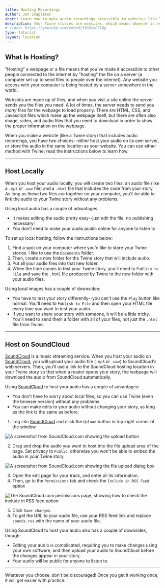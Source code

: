 ```yaml
---
title: Hosting Recordings
author: Jon Stapleton
short: Learn how to make audio recordings accessible to websites like Twine stories.
description: Your Twine stories are websites, which means whoever is reading them needs to download the whole story (including all its images, video, and audio) when they want to read it. In order for them to get access to audio you want to include in the story, you'll need to host that audio on a web server. This tutorial shows you how.
# video: https://youtube.com/embed/33OQtxF7L8g
type: tutorial
layout: location
---
```


## What Is Hosting?

"Hosting" a webpage or a file means that you've made it accessible to other people connected to the internet by "hosting" the file on a server (a computer set up to send files to people over the internet). Any website you access with your computer is being hosted by a server somewhere in the world.

Websites are made up of files, and when you visit a site online the server sends you the files you need. A lot of times, the server needs to send you *many* files for the webpage to load properly. There are HTML, CSS, and Javascript files which make up the webpage itself, but there are often also image, video, and audio files that you need to download in order to show the proper information on the webpage.

<!-- ![Diagram of a webpage loading assets from different servers]() -->

When you make a website (like a Twine story) that includes audio recordings, you have two choices--either host your audio on its own server, or store the audio in the same location as your website. You can use either method with Twine; read the instructions below to learn how.

---

## Host Locally

When you host your audio locally, you will create two files: an audio file (like a `.mp3` or `.wav` file) and a `.html` file that includes the code from your story. As long as these two files are together on your computer, you'll be able to link the audio to your Twine story without any problems.

<!-- ![A cartoon showing a webpage asking where an audio file is, and the audio file responding that it is right there]() -->

Using local audio has a couple of advantages:

* It makes editing the audio pretty easy--just edit the file, no publishing necessary!
* You don't need to make your audio public online for anyone to listen to

To set up local hosting, follow the instructions below:

1. Find a spot on your computer where you'd like to store your Twine stories. I like to use the `Documents` folder. 
2. Then, create a new folder for the Twine story that will include audio.
3. Put all your audio files into that new folder.
4. When the time comes to test your Twine story, you'll need to `Publish to File` and save the `.html` file produced by Twine to the new folder with your audio files. 

Using local images has a couple of downsides:

* You have to test your story differently--you can't use the `Play` button like normal. You'll need to `Publish to File` and then open your HTML file every time you want to test your audio.
* If you want to share your story with someone, it will be a little tricky. You'll need to send them a folder with all of your files, not just the `.html` file from Twine.

---

## Host on SoundCloud

[SoundCloud](https://soundcloud.com/) is a music streaming service. When you host your audio on [SoundCloud](https://soundcloud.com/), you will upload your audio file (`.mp3` or `.wav`) to SoundCloud's web servers. Then, you'll use a link to the SoundCloud hosting location in your Twine story so that when a reader opens your story, the webpage will download the audio from SoundCloud automatically.

<!-- ![A cartoon showing a webpage asking a server to send it an audio file, with the server responding--sure!]() -->

Using [SoundCloud](https://soundcloud.com/) to host your audio has a couple of advantages:

* You don't have to worry about local files, so you can use Twine (even the browser version) without any problems.
* You can make edits to your audio without changing your story, as long as the link is the same as before.

1. Log into [SoundCloud](https://soundcloud.com/) and click the `Upload` button in top-right corner of the window

![A screenshot from SoundCloud.com showing the upload button](/soundcloud-upload.png)

2. Drag and drop the audio you want to host into the file upload area of the page. Set privacy to `Public`, otherwise you won't be able to embed the audio in your Twine story.

![A screenshot from SoundCloud.com showing the file upload dialog box](/soundcloud-file-select.png)

3. Open the edit page for your track, and enter all its information.
4. Then, go to the `Permissions` tab and check the `Include in RSS Feed` option

![The SoundCloud.com permissions page, showing how to check the include in RSS feed option](/soundcloud-rss.gif)

5. Click `Save changes`.
6. To get the URL to your audio file, use your RSS feed link and replace `sounds.rss` with the name of your audio file.
<!-- TODO: test this out -->

Using SoundCloud to host your audio also has a couple of downsides, though:

* Editing your audio is complicated, requiring you to make changes using your own software, and then upload your audio to SoundCloud before the changes appear in your story.
* Your audio will be public for anyone to listen to.

---

Whatever you choose, don't be discouraged! Once you get it working once, it will get easier with practice.